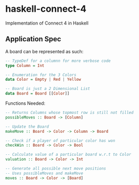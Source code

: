 # haskell-connect-4
Implementation of Connect 4 in Haskell

## Application Spec

A board can be represented as such:
``` haskell
-- TypeDef for a columnn for more verbose code
type Column = Int

-- Enumeration for the 3 Colors
data Color = Empty | Red | Yellow

-- Board is just a 2 Dimensional List
data Board = Board [[Color]]
```

Functions Needed:
``` haskell
-- Returns Columns whose topmost row is still not filled
possibleMoves :: Board -> [Column]

-- Update the Board
makeMove :: Board -> Color -> Column -> Board

-- Check if a player of particular color has won
checkWin :: Board -> Color -> Bool

-- Calculate value of a particular board w.r.t to Color
valuation :: Board -> Color -> Int

-- Generate all possible next move positions
-- Uses possibleMoves and makeMove
moves :: Board -> Color -> [Board]
```
